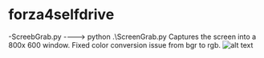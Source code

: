 # forza4selfdrive
-ScreebGrab.py ----> python .\ScreenGrab.py 
Captures the screen into a 800x 600 window. Fixed color conversion issue from bgr to rgb.
![alt text](https://raw.githubusercontent.com/zohairajmal/forza4selfdrive/IMG_0649.HEIC)
